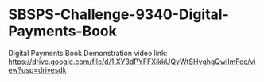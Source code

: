 # SBSPS-Challenge-9340-Digital-Payments-Book
Digital Payments Book
Demonstration video link:
https://drive.google.com/file/d/1IXY3dPYFFXikkUQyWtSHyghgQwiImFec/view?usp=drivesdk
